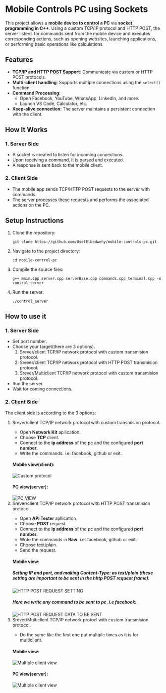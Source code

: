 <!DOCTYPE html>
<html lang="en">
<head>
    <meta charset="UTF-8">
    <meta name="viewport" content="width=device-width, initial-scale=1.0">
    <title>Mobile Controls PC using Sockets</title>
</head>
<body>

<h1>Mobile Controls PC using Sockets</h1>

<p>This project allows a <strong>mobile device to control a PC</strong> via <strong>socket programming in C++</strong>. Using a custom TCP/IP protocol and HTTP POST, the server listens for commands sent from the mobile device and executes corresponding actions, such as opening websites, launching applications, or performing basic operations like calculations.</p>
<h2>Features</h2>
<ul>
    <li><strong>TCP/IP and HTTP POST Support</strong>: Communicate via custom or HTTP POST protocols.</li>
    <li><strong>Multi-client handling</strong>: Supports multiple connections using the <code>select()</code> function.</li>
    <li><strong>Command Processing</strong>:
        <ul>
            <li>Open Facebook, YouTube, WhatsApp, LinkedIn, and more.</li>
            <li>Launch VS Code, Calculator, etc.</li>
        </ul>
    </li>
    <li><strong>Keep-alive connection</strong>: The server maintains a persistent connection with the client.</li>
</ul>
<h2>How It Works</h2>
<h3>1. Server Side</h3>
<ul>
    <li>A socket is created to listen for incoming connections.</li>
    <li>Upon receiving a command, it is parsed and executed.</li>
    <li>A response is sent back to the mobile client.</li>
</ul>
<h3>2. Client Side</h3>
<ul>
    <li>The mobile app sends TCP/HTTP POST requests to the server with commands.</li>
    <li>The server processes these requests and performs the associated actions on the PC.</li>
</ul>
<h2>Setup Instructions</h2>
<ol>
    <li>Clone the repository:
        <pre><code>git clone https://github.com/UsefElbedwehy/mobile-controls-pc.git</code></pre>
    </li>
    <li>Navigate to the project directory: 
    <pre><code>cd mobile-control-pc</code></pre>
    </li>
    <li>Compile the source files: <pre><code>g++ main.cpp server.cpp serverBase.cpp commands.cpp terminal.cpp -o control_server</code></pre>
    </li>
    <li>Run the server: <pre><code>./control_server</code></pre>
    </li>
</ol>
<h2>How to use it</h2>
<h3>1. Server Side</h3>
<ul>
    <li>Set port number.</li>
    <li>Choose your target(there are 3 options).<ol>    
        <li>
        Srever/client TCP/IP network protocol  with custom transmision protocol.</li>
        <li>
        Srever/client TCP/IP network protocol  with HTTP POST transmision protocol.
        </li>
        <li>
        Srever/Multiclient TCP/IP network protocol with custom transmision protocol.
        </li>
    </ol>
    </li>
    <li>Run the server.</li>
    <li>Wait for coming connections.</li>
</ul>
<h3>2. Client Side</h3>
<p>The client side is according to the 3 options:</p>
<ol> 
<li>
Srever/client TCP/IP network protocol  with custom transmision protocol.
</li>
    <ul>   
        <li>
        Open <strong>Network Kit</strong> apllication.
        </li>
        <li> 
        Choose <strong>TCP</strong> client.
        </li>
        <li>
        Connect to the <strong>ip address</strong> of the pc and the configured <strong>port number</strong>.</li>
        <li>
        Write the commands. i.e: facebook, github or exit.
        </li>
    </ul>
<h4>Mobile view(client):</h4>
<img src="Images/NETWORK_KIT.jpeg" alt="Custom protocol">
<h4>PC view(server):</h4>
<img src="Images/PC_VIEW_1.png" alt="PC_VIEW">
<li>
Srever/client TCP/IP network protocol  with HTTP POST transmision protocol.
</li>
    <ul>    
        <li>
        Open <strong>API Tester</strong> apllication.
        </li>
        <li> 
        Choose <strong>POST</strong> request.
        </li>
        <li>
        Connect to the <strong>ip address</strong> of the pc and the configured <strong>port number</strong>.</li>
        <li>
        Write the commands in <strong>Raw</strong>. i.e: facebook, github or exit.
        </li>
        <li>
        Choose text/plain.
        </li>
        <li>
        Send the request.
        </li>
    </ul>
    <h4>Mobile view:</h4>
    <h5>Setting IP and port, and making Content-Type: as text/plain (these setting are important to be sent in the hhtp POST request frame):</h5>
<img src="Images/HTTP_POST_REQUEST.jpeg" alt="HTTP POST REQUEST SETTING">
<h5>Here we write any command to be sent to pc .i.e facebook:</h5>
<img src="Images/DATA_FOR_POST_REQUEST.jpeg" alt="HTTP POST REQUEST DATA TO BE SENT">
<li>
Srever/Multiclient TCP/IP network protocl with custom transmision protocol.
</li>
    <ul>    
        <li>
        Do the same like the first one put multiple times as it is for multiclient.</li>
    </ul>
    <h4>Mobile view:</h4>
    <img src="Images/Multiple_Clients.jpeg" alt="Multiple client view">
    <h4>PC view(server):</h4>
    <img src="Images/Server_MultipleClients_SOCKET.png" alt="Multiple client view">
</ol>
</body>
</html>
